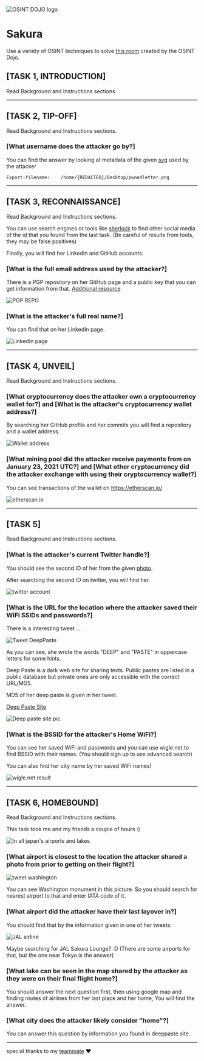 ![OSINT DOJO logo](./img/Logo.png)
# Sakura
Use a variety of OSINT techniques to solve [this room](https://tryhackme.com/room/sakura) created by the OSINT Dojo.

## [TASK 1, INTRODUCTION]
Read Background and Instructions sections.

--- 

## [TASK 2, TIP-OFF]
Read Background and Instructions sections.

### [What username does the attacker go by?]
You can find the answer by looking at metadata of the given [svg](https://raw.githubusercontent.com/OsintDojo/OsintDojo.github.io/d846483eb41dd4fdb6d00ac84ecdb4a66be6a191/TryHackMe/Sakura/sakurapwnedletter.svg) used by the attacker
    
    Export-filename:	/home/{REDACTED}/Desktop/pwnedletter.png

---

## [TASK 3, RECONNAISSANCE]
Read Background and Instructions sections.

You can use search engines or tools like [sherlock](https://github.com/sherlock-project/sherlock) to find other social media of the id that you found from the last task. (Be careful of results from tools, they may be false positives)

Finally, you will find her LinkedIn and GitHub accounts.

### [What is the full email address used by the attacker?]
There is a PGP repository on her GitHub page and a public key that you can get information from that.
[Additional resource](http://www.macfreek.nl/memory/Analysing_PGP_Identities)

![PGP REPO](./img/PGP.JPG)

### [What is the attacker's full real name?]
You can find that on her LinkedIn page.

![LinkedIn page](./img/LinkedIn.jpg)

---

## [TASK 4, UNVEIL]
Read Background and Instructions sections.


### [What cryptocurrency does the attacker own a cryptocurrency wallet for?] and [What is the attacker's cryptocurrency wallet address?]
By searching her GitHub profile and her commits you will find a repository and a wallet address.

![Wallet address](./img/wallet.jpg)


### [What mining pool did the attacker receive payments from on January 23, 2021 UTC?] and [What other cryptocurrency did the attacker exchange with using their cryptocurrency wallet?]

You can see transactions of the wallet on https://etherscan.io/ 

![etherscan.io](./img/etherscan.jpg)

---

## [TASK 5]
Read Background and Instructions sections.

### [What is the attacker's current Twitter handle?]
You should see the second ID of her from the given [photo](https://raw.githubusercontent.com/OsintDojo/OsintDojo.github.io/main/TryHackMe/Sakura/taunt.png).

After searching the second ID on twitter, you will find her.

![twitter account](./img/twitter.jpg)

### [What is the URL for the location where the attacker saved their WiFi  SSIDs and passwords?]
There is a interesting tweet ...

![Tweet DeepPaste](./img/deeppasteTweet.jpg)

As you can see, she wrote the words "DEEP" and "PASTE" in uppercase letters for some hints.

Deep Paste is a dark web site for sharing texts. Public pastes are listed in a public database but private ones are only accessible with the correct URL/MD5.

MD5 of her deep paste is given in her tweet.

[Deep Paste Site](http://depastedihrn3jtw.onion/)

![Deep paste site pic](./img/deeppaste.jpg)

### [What is the BSSID for the attacker's Home WiFi?]
You can see her saved WiFi and passwords and you can use wigle.net to find BSSID with their names. (You should sign up to use advanced search)

You can also find her city name by her saved WiFi names!

![wigle.net result](./img/wigle.jpg)

---

## [TASK 6, HOMEBOUND]
Read Background and Instructions sections.

This task took me and my friends a couple of hours :) 

![In all japan's airports and lakes](./img/yak.gif)

### [What airport is closest to the location the attacker shared a photo from prior to getting on their flight?]

![tweet washington](./img/monument.jpg)

You can see Washington monument in this picture. So you should search for nearest airport to that and enter IATA code of it.






### [What airport did the attacker have their last layover in?]

You should find that by the information given in one of her tweets:

![JAL airline](./img/jal.jpg)

Maybe searching for JAL Sakura Lounge? :D (There are some airports for that, but the one near Tokyo is the answer)


### [What lake can be seen in the map shared by the attacker as they were on their final flight home?]

You should answer the next question first, then using google map and finding routes of airlines from her last place and her home, You will find the answer.


### [What city does the attacker likely consider "home"?]

You can answer this question by information you found in deeppaste site.

---

special thanks to my [teammate](https://github.com/l14ck3r0x01) ❤️

